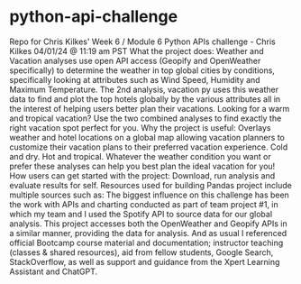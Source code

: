 # python-api-challenge
Repo for Chris Kilkes' Week 6 / Module 6 Python APIs challenge - Chris Kilkes 04/01/24 @ 11:19 am PST What the project does: Weather and Vacation analyses use open API access (Geopify and OpenWeather specifically) to determine the weather in top global cities by conditions, specifically looking at attributes such as Wind Speed, Humidity and Maximum Temperature. The 2nd analysis, vacation py uses this weather data to find and plot the top hotels globally by the various attributes all in the interest of helping users better plan their vacations. Looking for a warm and tropical vacation? Use the two combined analyses to find exactly the right vacation spot perfect for you. Why the project is useful: Overlays weather and hotel locations on a global map allowing vacation planners to customize their vacation plans to their preferred vacation experience. Cold and dry. Hot and tropical. Whatever the weather condition you want or prefer these analyses can help you best plan the ideal vacation for you! How users can get started with the project: Download, run analysis and evaluate results for self. Resources used for building Pandas project include multiple sources such as: The biggest influence on this challenge has been the work with APIs and charting conducted as part of team project #1, in which my team and I used the Spotify API to source data for our global analysis. This project accesses both the OpenWeather and Geopify APIs in a similar manner, providing the data for analysis. And as usual I referenced official Bootcamp course material and documentation; instructor teaching (classes & shared resources), aid from fellow students, Google Search, StackOverflow, as well as support and guidance from the Xpert Learning Assistant and ChatGPT.
